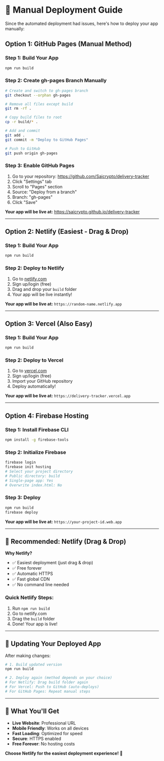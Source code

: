 # 🚀 Manual Deployment Guide

Since the automated deployment had issues, here's how to deploy your app manually:

## Option 1: GitHub Pages (Manual Method)

### Step 1: Build Your App
```bash
npm run build
```

### Step 2: Create gh-pages Branch Manually
```bash
# Create and switch to gh-pages branch
git checkout --orphan gh-pages

# Remove all files except build
git rm -rf .

# Copy build files to root
cp -r build/* .

# Add and commit
git add .
git commit -m "Deploy to GitHub Pages"

# Push to GitHub
git push origin gh-pages
```

### Step 3: Enable GitHub Pages
1. Go to your repository: https://github.com/Saicrypto/delivery-tracker
2. Click "Settings" tab
3. Scroll to "Pages" section
4. Source: "Deploy from a branch"
5. Branch: "gh-pages"
6. Click "Save"

**Your app will be live at:** https://saicrypto.github.io/delivery-tracker

---

## Option 2: Netlify (Easiest - Drag & Drop)

### Step 1: Build Your App
```bash
npm run build
```

### Step 2: Deploy to Netlify
1. Go to [netlify.com](https://netlify.com)
2. Sign up/login (free)
3. Drag and drop your `build` folder
4. Your app will be live instantly!

**Your app will be live at:** `https://random-name.netlify.app`

---

## Option 3: Vercel (Also Easy)

### Step 1: Build Your App
```bash
npm run build
```

### Step 2: Deploy to Vercel
1. Go to [vercel.com](https://vercel.com)
2. Sign up/login (free)
3. Import your GitHub repository
4. Deploy automatically!

**Your app will be live at:** `https://delivery-tracker.vercel.app`

---

## Option 4: Firebase Hosting

### Step 1: Install Firebase CLI
```bash
npm install -g firebase-tools
```

### Step 2: Initialize Firebase
```bash
firebase login
firebase init hosting
# Select your project directory
# Public directory: build
# Single-page app: Yes
# Overwrite index.html: No
```

### Step 3: Deploy
```bash
npm run build
firebase deploy
```

**Your app will be live at:** `https://your-project-id.web.app`

---

## 🎯 Recommended: Netlify (Drag & Drop)

**Why Netlify?**
- ✅ Easiest deployment (just drag & drop)
- ✅ Free forever
- ✅ Automatic HTTPS
- ✅ Fast global CDN
- ✅ No command line needed

### Quick Netlify Steps:
1. Run `npm run build`
2. Go to netlify.com
3. Drag the `build` folder
4. Done! Your app is live!

---

## 🔄 Updating Your Deployed App

After making changes:
```bash
# 1. Build updated version
npm run build

# 2. Deploy again (method depends on your choice)
# For Netlify: Drag build folder again
# For Vercel: Push to GitHub (auto-deploys)
# For GitHub Pages: Repeat manual steps
```

---

## 📱 What You'll Get

- **Live Website**: Professional URL
- **Mobile Friendly**: Works on all devices  
- **Fast Loading**: Optimized for speed
- **Secure**: HTTPS enabled
- **Free Forever**: No hosting costs

**Choose Netlify for the easiest deployment experience!** 🚀
